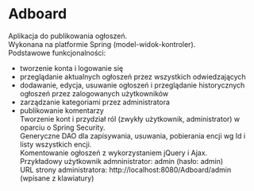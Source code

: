 
# Adboard

Aplikacja do publikowania ogłoszeń.  
Wykonana na platformie Spring (model-widok-kontroler).  
Podstawowe funkcjonalności:  
- tworzenie konta i logowanie się
- przeglądanie aktualnych ogłoszeń przez wszystkich odwiedzających
- dodawanie, edycja, usuwanie ogłoszeń i przeglądanie historycznych ogłoszeń przez zalogowanych użytkowników
- zarządzanie kategoriami przez administratora
- publikowanie komentarzy  
Tworzenie kont i przydział ról (zwykły użytkownik, administrator) w oparciu o Spring Security.  
Generyczne DAO dla zapisywania, usuwania, pobierania encji wg Id i listy wszystkich encji.  
Komentowanie ogłoszeń z wykorzystaniem jQuery i Ajax.  
Przykładowy użytkownik admninistrator: admin (hasło: admin)  
URL strony administratora: http://localhost:8080/Adboard/admin (wpisane z klawiatury)



